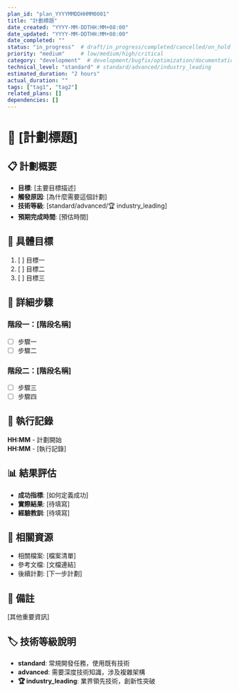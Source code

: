 ```yaml
---
plan_id: "plan_YYYYMMDDHHMM0001"
title: "計劃標題"
date_created: "YYYY-MM-DDTHH:MM+08:00"
date_updated: "YYYY-MM-DDTHH:MM+08:00"
date_completed: ""
status: "in_progress"  # draft/in_progress/completed/cancelled/on_hold
priority: "medium"     # low/medium/high/critical
category: "development"  # development/bugfix/optimization/documentation/testing
technical_level: "standard" # standard/advanced/industry_leading  
estimated_duration: "2 hours"
actual_duration: ""
tags: ["tag1", "tag2"]
related_plans: []
dependencies: []
---
```


# 🎯 [計劃標題]

## 📋 計劃概要
- **目標**: [主要目標描述]
- **觸發原因**: [為什麼需要這個計劃]
- **技術等級**: [standard/advanced/🏆 industry_leading]
- **預期完成時間**: [預估時間]

## 🎯 具體目標
1. [ ] 目標一
2. [ ] 目標二
3. [ ] 目標三

## 📝 詳細步驟
### 階段一：[階段名稱]
- [ ] 步驟一 
- [ ] 步驟二

### 階段二：[階段名稱]
- [ ] 步驟三
- [ ] 步驟四

## 🔄 執行記錄
**HH:MM** - 計劃開始  
**HH:MM** - [執行記錄]  

## 📊 結果評估
- **成功指標**: [如何定義成功]
- **實際結果**: [待填寫]
- **經驗教訓**: [待填寫]

## 🔗 相關資源
- 相關檔案: [檔案清單]
- 參考文檔: [文檔連結]
- 後續計劃: [下一步計劃]

## 📝 備註
[其他重要資訊]

## 🏷️ 技術等級說明
- **standard**: 常規開發任務，使用既有技術
- **advanced**: 需要深度技術知識，涉及複雜架構
- **🏆 industry_leading**: 業界領先技術，創新性突破
